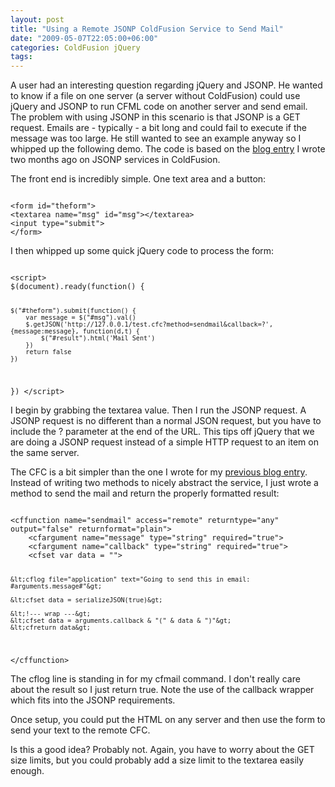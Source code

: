 ```yaml
---
layout: post
title: "Using a Remote JSONP ColdFusion Service to Send Mail"
date: "2009-05-07T22:05:00+06:00"
categories: ColdFusion jQuery 
tags: 
---
```


A user had an interesting question regarding jQuery and JSONP. He wanted to know if a file on one server (a server without ColdFusion) could use jQuery and JSONP to run CFML code on another server and send email. The problem with using JSONP in this scenario is that JSONP is a GET request. Emails are - typically - a bit long and could fail to execute if the message was too large. He still wanted to see an example anyway so I whipped up the following demo. The code is based on the <a href="http://www.raymondcamden.com/index.cfm/2009/3/11/Writing-a-JSONP-service-in-ColdFusion">blog entry</a> I wrote two months ago on JSONP services in ColdFusion. 

The front end is incredibly simple. One text area and a button:

<code>
&lt;form id="theform"&gt;
&lt;textarea name="msg" id="msg"&gt;&lt;/textarea&gt;
&lt;input type="submit"&gt;	
&lt;/form&gt;
</code>

I then whipped up some quick jQuery code to process the form:

<code>
&lt;script&gt;
$(document).ready(function() {

	$("#theform").submit(function() {
		var message = $("#msg").val()
		$.getJSON('http://127.0.0.1/test.cfc?method=sendmail&callback=?', {message:message}, function(d,t) {
			$("#result").html('Mail Sent')
		})
		return false
	})
})
&lt;/script&gt;
</code>

I begin by grabbing the textarea value. Then I run the JSONP request. A JSONP request is no different than a normal JSON request, but you have to include the ? parameter at the end of the URL. This tips off jQuery that we are doing a JSONP request instead of a simple HTTP request to an item on the same server. 

The CFC is a bit simpler than the one I wrote for my <a href="http://www.coldfusionjedi.com/index.cfm/2009/3/11/Writing-a-JSONP-service-in-ColdFusion">previous blog entry</a>. Instead of writing two methods to nicely abstract the service, I just wrote a method to send the mail and return the properly formatted result:

<code>
&lt;cffunction name="sendmail" access="remote" returntype="any" output="false" returnformat="plain"&gt;
	&lt;cfargument name="message" type="string" required="true"&gt;
	&lt;cfargument name="callback" type="string" required="true"&gt;
	&lt;cfset var data = ""&gt;
	
	&lt;cflog file="application" text="Going to send this in email: #arguments.message#"&gt;

	&lt;cfset data = serializeJSON(true)&gt;
   
	&lt;!--- wrap ---&gt;
	&lt;cfset data = arguments.callback & "(" & data & ")"&gt;
	&lt;cfreturn data&gt;
&lt;/cffunction&gt;
</code>

The cflog line is standing in for my cfmail command. I don't really care about the result so I just return true. Note the use of the callback wrapper which fits into the JSONP requirements. 

Once setup, you could put the HTML on any server and then use the form to send your text to the remote CFC. 

Is this a good idea? Probably not. Again, you have to worry about the GET size limits, but you could probably add a size limit to the textarea easily enough.